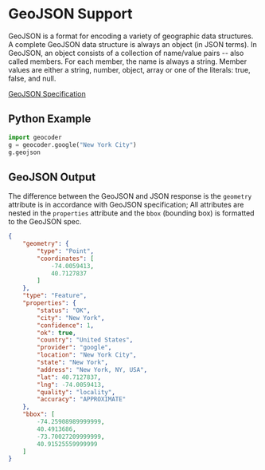 # GeoJSON Support

GeoJSON is a format for encoding a variety of geographic data structures. A complete
GeoJSON data structure is always an object (in JSON terms). In GeoJSON, an object
consists of a collection of name/value pairs -- also called members. For each member,
the name is always a string. Member values are either a string, number, object, array or
one of the literals: true, false, and null.

[GeoJSON Specification](http://geojson.org/geojson-spec.html)

## Python Example

```python
import geocoder
g = geocoder.google("New York City")
g.geojson
```

## GeoJSON Output

The difference between the GeoJSON and JSON response is the `geometry` attribute is in
accordance with GeoJSON specification; All attributes are nested in the `properties`
attribute and the `bbox` (bounding box) is formatted to the GeoJSON spec.

```json
{
    "geometry": {
        "type": "Point",
        "coordinates": [
            -74.0059413,
            40.7127837
        ]
    },
    "type": "Feature",
    "properties": {
        "status": "OK",
        "city": "New York",
        "confidence": 1,
        "ok": true,
        "country": "United States",
        "provider": "google",
        "location": "New York City",
        "state": "New York",
        "address": "New York, NY, USA",
        "lat": 40.7127837,
        "lng": -74.0059413,
        "quality": "locality",
        "accuracy": "APPROXIMATE"
    },
    "bbox": [
        -74.25908989999999,
        40.4913686,
        -73.70027209999999,
        40.91525559999999
    ]
}
```
